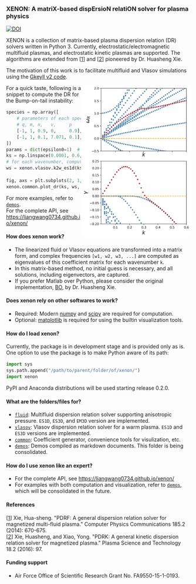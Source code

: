 ### XENON: A matriX-based dispErsioN relatiON solver for plasma physics
[![DOI](https://zenodo.org/badge/DOI/10.5281/zenodo.3497597.svg)](https://doi.org/10.5281/zenodo.3497597)

XENON is a collection of matrix-based plasma dispersion relation (DR) solvers written in Python 3. Currently, electrostatic/electromagnetic multifluid plasmas, and electrostatic kinetic plasmas are supported. The algorithms are extended from [[1]] and [[2]] pioneered by Dr. Huasheng Xie. 

The motivation of this work is to facilitate multifluid and Vlasov simulations using the [Gkeyll v2 code](https://github.com/ammarhakim/gkyl).

<img src="demos/images/bump-on-tail.png" align="right"
     title="Bump-on-tail instability" width="300">
For a quick taste, following is a snippet to compute the DR for the Bump-on-tail instability:
```python
species = np.array([
    # parameters of each species
    # q, m, n,   v,     p
    [-1, 1, 0.9, 0,     0.9],  # background electron
    [-1, 1, 0.1, 7.071, 0.1],  # beam electron
])
params = dict(epsilon0=1)  # other parameters
ks = np.linspace(0.0001, 0.6, 50)  # an array of wavenumbers
# for each wavenumber, compute the complex frequencies
ws = xenon.vlasov.k2w_es1d(ks, species, params)

fig, axs = plt.subplots(2, 1, figsize=(10, 5), sharex=True)
xenon.common.plot_dr(ks, ws, ax0=axs[0], ax1=axs[1])
```
For more examples, refer to [`demos`](demos).  
For the complete API, see https://liangwang0734.github.io/xenon/

#### How does xenon work?
- The linearized fluid or Vlasov equations are transformed into a matrix form, and complex frequencies `[w1, w2, w3, ...]` are computed as eigenvalues of this coefficient matrix for each wavenumber `k`.
- In this matrix-based method, no initial guess is necessary, and all solutions, including eigenvectors, are captured.
- If you prefer Matlab over Python, please consider the original implementation, [BO](https://github.com/hsxie/pdrk), by Dr. Huasheng Xie.

[1]:https://www.sciencedirect.com/science/article/pii/S0010465513003408
[2]:https://iopscience.iop.org/article/10.1088/1009-0630/18/2/01/pdf

#### Does xenon rely on other softwares to work?  
- Required: Modern [numpy](https://numpy.org/) and [scipy](https://www.scipy.org) are required for computation.
- Optional: [matplotlib](https://matplotlib.org/) is required for using the builtin visualization tools.

#### How do I load xenon?
Currently, the package is in development stage and is provided only as is. One option to use the package is to make Python aware of its path:
```python
import sys
sys.path.append("/path/to/parent/folder/of/xenon/")
import xenon
```
PyPI and Anaconda distributions will be used starting release 0.2.0.

#### What are the folders/files for?
- [`fluid`](fluid): Multifluid dispersion relation solver supporting anisotropic pressure. `ES1D`, `ES3D`, and `EM3D` version are implemented.
- [`vlasov`](vlasov): Vlasov dispersion relation solver for a warm plasma. `ES1D` and `ES3D` versions are implemented.
- [`common`](common): Coefficient generator, convenience tools for visulization, etc.
- [`demos`](demos): Demos compiled as markdown documents. This folder is being consolidated.

#### How do I use xenon like an expert?
- For the complete API, see https://liangwang0734.github.io/xenon/
- For examples with both computation and visualization, refer to [`demos`](demos), which will be consolidated in the future.

#### References
[[1]] Xie, Hua-sheng. "PDRF: A general dispersion relation solver for magnetized multi-fluid plasma." Computer Physics Communications 185.2 (2014): 670-675.  
[[2]] Xie, Huasheng, and Xiao, Yong. "PDRK: A general kinetic dispersion relation solver for magnetized plasma." Plasma Science and Technology 18.2 (2016): 97.

#### Funding support
- Air Force Office of Scientific Research Grant No. FA9550-15-1-0193.
